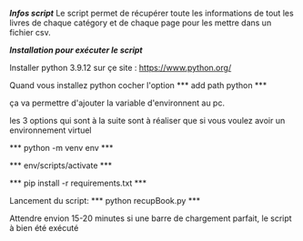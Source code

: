 ***Infos script***
Le script permet de récupérer toute les informations
de tout les livres de chaque catégory et de chaque page
pour les mettre dans un fichier csv.

***Installation pour exécuter le script***

Installer python 3.9.12 sur çe site : 
https://www.python.org/ 

Quand vous installez python cocher l'option
*** add path python ***

ça va permettre d'ajouter la variable d'environnent au pc.

les 3 options qui sont à la suite sont à réaliser que si vous voulez avoir un environnement virtuel

*** python -m venv env ***


*** env/scripts/activate ***


*** pip install -r requirements.txt ***

Lancement du script:
*** python recupBook.py ***

Attendre envion 15-20 minutes
si une barre de chargement parfait, le script à bien été exécuté

